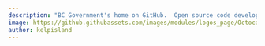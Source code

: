 ```yaml
---
description: "BC Government's home on GitHub.  Open source code developed by and for the BC Government resides here."
image: https://github.githubassets.com/images/modules/logos_page/Octocat.png
author: kelpisland
---
```

